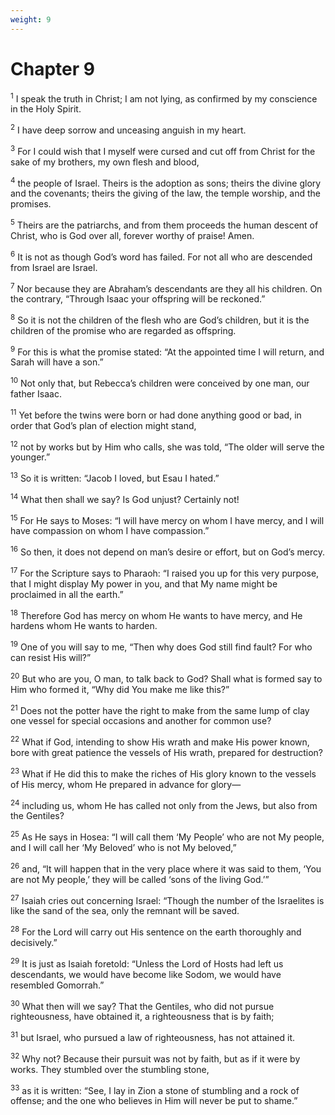 ```yaml
---
weight: 9
---
```


# Chapter 9

<sup>1</sup> I speak the truth in Christ; I am not lying, as confirmed by my conscience in the Holy Spirit. 

<sup>2</sup> I have deep sorrow and unceasing anguish in my heart. 

<sup>3</sup> For I could wish that I myself were cursed and cut off from Christ for the sake of my brothers, my own flesh and blood, 

<sup>4</sup> the people of Israel. Theirs is the adoption as sons; theirs the divine glory and the covenants; theirs the giving of the law, the temple worship, and the promises. 

<sup>5</sup> Theirs are the patriarchs, and from them proceeds the human descent of Christ, who is God over all, forever worthy of praise! Amen. 

<sup>6</sup> It is not as though God’s word has failed. For not all who are descended from Israel are Israel. 

<sup>7</sup> Nor because they are Abraham’s descendants are they all his children. On the contrary, “Through Isaac your offspring will be reckoned.” 

<sup>8</sup> So it is not the children of the flesh who are God’s children, but it is the children of the promise who are regarded as offspring. 

<sup>9</sup> For this is what the promise stated: “At the appointed time I will return, and Sarah will have a son.” 

<sup>10</sup> Not only that, but Rebecca’s children were conceived by one man, our father Isaac. 

<sup>11</sup> Yet before the twins were born or had done anything good or bad, in order that God’s plan of election might stand, 

<sup>12</sup> not by works but by Him who calls, she was told, “The older will serve the younger.” 

<sup>13</sup> So it is written: “Jacob I loved, but Esau I hated.” 

<sup>14</sup> What then shall we say? Is God unjust? Certainly not! 

<sup>15</sup> For He says to Moses: “I will have mercy on whom I have mercy, and I will have compassion on whom I have compassion.” 

<sup>16</sup> So then, it does not depend on man’s desire or effort, but on God’s mercy. 

<sup>17</sup> For the Scripture says to Pharaoh: “I raised you up for this very purpose, that I might display My power in you, and that My name might be proclaimed in all the earth.” 

<sup>18</sup> Therefore God has mercy on whom He wants to have mercy, and He hardens whom He wants to harden. 

<sup>19</sup> One of you will say to me, “Then why does God still find fault? For who can resist His will?” 

<sup>20</sup> But who are you, O man, to talk back to God? Shall what is formed say to Him who formed it, “Why did You make me like this?” 

<sup>21</sup> Does not the potter have the right to make from the same lump of clay one vessel for special occasions and another for common use? 

<sup>22</sup> What if God, intending to show His wrath and make His power known, bore with great patience the vessels of His wrath, prepared for destruction? 

<sup>23</sup> What if He did this to make the riches of His glory known to the vessels of His mercy, whom He prepared in advance for glory— 

<sup>24</sup> including us, whom He has called not only from the Jews, but also from the Gentiles? 

<sup>25</sup> As He says in Hosea: “I will call them ‘My People’ who are not My people, and I will call her ‘My Beloved’ who is not My beloved,” 

<sup>26</sup> and, “It will happen that in the very place where it was said to them, ‘You are not My people,’ they will be called ‘sons of the living God.’” 

<sup>27</sup> Isaiah cries out concerning Israel: “Though the number of the Israelites is like the sand of the sea, only the remnant will be saved. 

<sup>28</sup> For the Lord will carry out His sentence on the earth thoroughly and decisively.” 

<sup>29</sup> It is just as Isaiah foretold: “Unless the Lord of Hosts had left us descendants, we would have become like Sodom, we would have resembled Gomorrah.” 

<sup>30</sup> What then will we say? That the Gentiles, who did not pursue righteousness, have obtained it, a righteousness that is by faith; 

<sup>31</sup> but Israel, who pursued a law of righteousness, has not attained it. 

<sup>32</sup> Why not? Because their pursuit was not by faith, but as if it were by works. They stumbled over the stumbling stone, 

<sup>33</sup> as it is written: “See, I lay in Zion a stone of stumbling and a rock of offense; and the one who believes in Him will never be put to shame.” 


